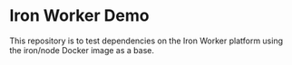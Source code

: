 # Iron Worker Demo 
This repository is to test dependencies on the Iron Worker platform using the iron/node Docker image as a base.